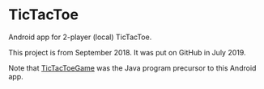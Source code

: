 # TicTacToe
 Android app for 2-player (local) TicTacToe.

 This project is from September 2018. It was put on GitHub in July 2019.

 Note that [TicTacToeGame](https://github.com/dormantleopard7/TicTacToeGame) was the Java program precursor to this Android app.
